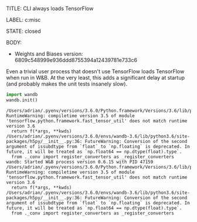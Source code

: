 TITLE:
CLI always loads TensorFlow

LABEL:
c:misc

STATE:
closed

BODY:
* Weights and Biases version: 6809c548999e936ddd8755394a12439781e733c6

Even a trivial user process that doesn't use TensorFlow loads TensorFlow when run in W&B. At the very least, this adds a significant delay at startup (and probably makes the unit tests insanely slow).

```python
import wandb
wandb.init()
```

```
/Users/adrian/.pyenv/versions/3.6.0/Python.framework/Versions/3.6/lib/python3.6/importlib/_bootstrap.py:205: RuntimeWarning: compiletime version 3.5 of module 'tensorflow.python.framework.fast_tensor_util' does not match runtime version 3.6
  return f(*args, **kwds)
/Users/adrian/.pyenv/versions/3.6.0/envs/wandb-3.6/lib/python3.6/site-packages/h5py/__init__.py:36: FutureWarning: Conversion of the second argument of issubdtype from `float` to `np.floating` is deprecated. In future, it will be treated as `np.float64 == np.dtype(float).type`.
  from ._conv import register_converters as _register_converters
wandb: Started W&B process version 0.6.15 with PID 47159
/Users/adrian/.pyenv/versions/3.6.0/Python.framework/Versions/3.6/lib/python3.6/importlib/_bootstrap.py:205: RuntimeWarning: compiletime version 3.5 of module 'tensorflow.python.framework.fast_tensor_util' does not match runtime version 3.6
  return f(*args, **kwds)
/Users/adrian/.pyenv/versions/3.6.0/envs/wandb-3.6/lib/python3.6/site-packages/h5py/__init__.py:36: FutureWarning: Conversion of the second argument of issubdtype from `float` to `np.floating` is deprecated. In future, it will be treated as `np.float64 == np.dtype(float).type`.
  from ._conv import register_converters as _register_converters
```



